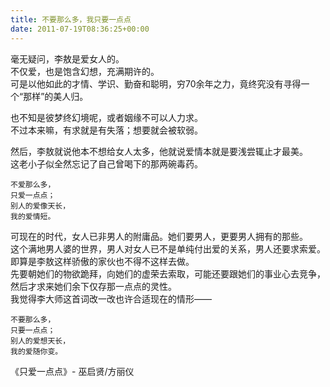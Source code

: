 ```yaml
---   
title: 不要那么多，我只要一点点   
date: 2011-07-19T08:36:25+00:00   
---   
```

毫无疑问，李敖是爱女人的。   
不仅爱，也是饱含幻想，充满期许的。   
可是以他如此的才情、学识、勤奋和聪明，穷70余年之力，竟终究没有寻得一个“那样”的美人归。   
   
也不知是彼梦终幻境呢，或者姻缘不可以人力求。   
不过本来嘛，有求就是有失落；想要就会被软弱。   
   
然后，李敖就说他本不想给女人太多，他就说爱情本就是要浅尝辄止才最美。   
这老小子似全然忘记了自己曾喝下的那两碗毒药。   
   
    不爱那么多，   
    只爱一点点；   
    别人的爱像天长，   
    我的爱情短。   
   
可现在的时代，女人已非男人的附庸品。她们要男人，更要男人拥有的那些。   
这个满地男人婆的世界，男人对女人已不是单纯付出爱的关系，男人还要求索爱。即算是李敖这样骄傲的家伙也不得不这样去做。   
先要朝她们的物欲跪拜，向她们的虚荣去索取，可能还要跟她们的事业心去竞争，然后才求来她们余下仅存那一点点的灵性。   
我觉得李大师这首词改一改也许合适现在的情形——   
   
    不要那么多，   
    只要一点点；   
    别人的爱想天长，   
    我的爱随你变。   
   
《只爱一点点》- 巫启贤/方丽仪   
